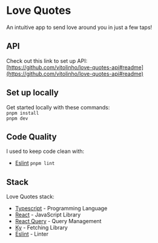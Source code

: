 # Love Quotes

An intuitive app to send love around you in just a few taps! 

## API
Check out this link to set up API: <br>
[https://github.com/vitolinho/love-quotes-api#readme](https://github.com/vitolinho/love-quotes-api#readme)

## Set up locally
Get started locally with these commands:<br>
`pnpm install`<br>
`pnpm dev`

## Code Quality
I used to keep code clean with:
- [Eslint](https://eslint.org/) `pnpm lint`

## Stack
Love Quotes stack:
- [Typescript](https://www.typescriptlang.org/) - Programming Language
- [React](https://fr.react.dev/) - JavaScript Library
- [React Query](https://www.npmjs.com/package/react-query) - Query Management
- [Ky](https://github.com/sindresorhus/ky#readme) - Fetching Library
- [Eslint](https://eslint.org/) - Linter
